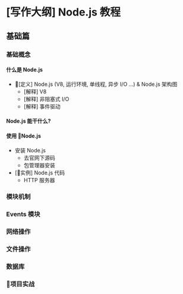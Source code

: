 # [写作大纲] Node.js 教程

## 基础篇

### 基础概念

#### 什么是 Node.js

* [定义] Node.js (V8, 运行环境, 单线程, 异步 I/O ...) &  Node.js 架构图
  * [解释] V8
  * [解释] 非阻塞式 I/O    
  * [解释] 事件驱动

#### Node.js 能干什么?

#### 使用 Node.js

* 安装 Node.js
  * 去官网下源码
  * 包管理器安装
* [实例] Node.js 代码
  * HTTP 服务器

### 模块机制

### Events 模块

### 网络操作

### 文件操作

### 数据库

### 项目实战